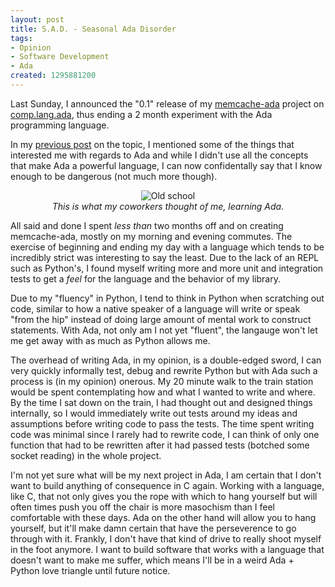 ```yaml
--- 
layout: post
title: S.A.D. - Seasonal Ada Disorder
tags: 
- Opinion
- Software Development
- Ada
created: 1295881200
---
```

Last Sunday, I announced the "0.1" release of my
[memcache-ada](http://adacommons.org/Memcache) project on
[comp.lang.ada](http://groups.google.com/group/comp.lang.ada/browse_thread/thread/c70dc869310ffb51#),
thus ending a 2 month experiment with the Ada programming language.

In my [previous
post](http://unethicalblogger.com/posts/2010/12/ada_surely_you_jest_mr_pythonman)
on the topic, I mentioned some of the things that interested me with regards to
Ada and while I didn't use all the concepts that make Ada a powerful language,
I can now confidentally say that I know enough to be dangerous (not much more
though).

<center><img src="http://agentdero.cachefly.net/unethicalblogger.com/images/terminaloperator.png" alt="Old school"/><br><em>This is what my coworkers thought of me, learning Ada.</em></center>

All said and done I spent *less than* two months off and on creating
memcache-ada, mostly on my morning and evening commutes. The exercise of
beginning and ending my day with a language which tends to be incredibly strict
was interesting to say the least. Due to the lack of an REPL such as Python's,
I found myself writing more and more unit and integration tests to get a *feel*
for the language and the behavior of my library.
<!--break-->
Due to my "fluency" in Python, I tend to think in Python when scratching out
code, similar to how a native speaker of a language will write or speak "from the hip" instead of doing
large amount of mental work to construct statements. With Ada, not only
am I not yet "fluent", the langauge won't let me get away with as much as
Python allows me.

The overhead of writing Ada, in my opinion, is a double-edged sword, I can very
quickly informally test, debug and rewrite Python but with Ada such a process
is (in my opinion) onerous. My 20 minute walk to the train station would be
spent contemplating how and what I wanted to write and where. By the
time I sat down on the train, I had thought out and designed things internally, so I would
immediately write out tests around my ideas and assumptions before writing code to pass the
tests. The time spent writing code was minimal since I rarely had to rewrite code, I can think of only one function that had to be rewritten after it had passed tests (botched some socket reading) in the whole project.



I'm not yet sure what will be my next project in Ada, I am certain that I don't
want to build anything of consequence in C again. Working with a language, like
C, that not only gives you the rope with which to hang yourself but will often
times push you off the chair is more masochism than I feel comfortable with
these days. Ada on the other hand will allow you to hang yourself, but it'll
make damn certain that have the perseverence to go through with it. Frankly, I
don't have that kind of drive to really shoot myself in the foot anymore. I
want to build software that works with a language that doesn't want to make me
suffer, which means I'll be in a weird Ada + Python love triangle until future notice.
